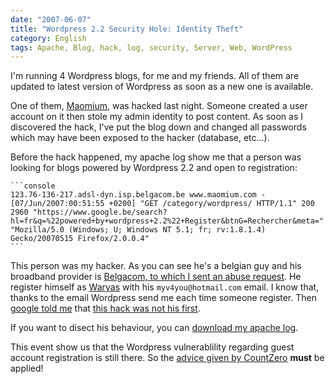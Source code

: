 ```yaml
---
date: "2007-06-07"
title: "Wordpress 2.2 Security Hole: Identity Theft"
category: English
tags: Apache, Blog, hack, log, security, Server, Web, WordPress
---
```


I'm running 4 Wordpress blogs, for me and my friends. All of them are updated to latest version of Wordpress as soon as a new one is available.

One of them, [Maomium](https://maomium.com), was hacked last night. Someone created a user account on it then stole my admin identity to post content. As soon as I discovered the hack, I've put the blog down and changed all passwords which may have been exposed to the hacker (database, etc...).

Before the hack happened, my apache log show me that a person was looking for blogs powered by Wordpress 2.2 and open to registration:

    ```console
    123.76-136-217.adsl-dyn.isp.belgacom.be www.maomium.com - [07/Jun/2007:00:51:55 +0200] "GET /category/wordpress/ HTTP/1.1" 200 2960 "https://www.google.be/search?hl=fr&q=%22powered+by+wordpress+2.2%22+Register&btnG=Rechercher&meta=" "Mozilla/5.0 (Windows; U; Windows NT 5.1; fr; rv:1.8.1.4) Gecko/20070515 Firefox/2.0.0.4"
    ```

This person was my hacker. As you can see he's a belgian guy and his broadband provider is [Belgacom, to which I sent an abuse request](https://selfcare.belgacom.net/index.html?l=private:internet:security:notify&a=hacking_skynet). He register himself as [Waryas](https://waryas.skynetblogs.be) with his `myv4you@hotmail.com` email. I know that, thanks to the email Wordpress send me each time someone register. Then [google told me](https://www.google.fr/search?q=myv4you%40hotmail.com) that [this hack was not his first](https://www.coolforum.net/forum/detail.php?forumid=1&id=17468&p=1#29054).

If you want to disect his behaviour, you can [download my apache log]({attach}wordpress-22-register-new-user-hack.txt).

This event show us that the Wordpress vulnerablility regarding guest account registration is still there. So the [advice given by CountZero](https://www.4null4.de/174/wp-users-disable-guest-account-registration-immediately/) **must** be applied!
